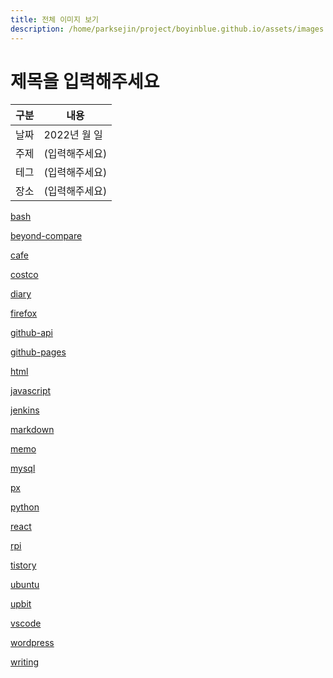 ```yaml
---
title: 전체 이미지 보기
description: /home/parksejin/project/boyinblue.github.io/assets/images
---
```



제목을 입력해주세요
===


|구분|내용|
|---|---|
|날짜|2022년 월 일|
|주제|(입력해주세요)|
|테그|(입력해주세요)|
|장소|(입력해주세요)|


[bash](boyinblue.github.io/assets/images/bash/)


[beyond-compare](boyinblue.github.io/assets/images/beyond-compare/)


[cafe](boyinblue.github.io/assets/images/cafe/)


[costco](boyinblue.github.io/assets/images/costco/)


[diary](boyinblue.github.io/assets/images/diary/)


[firefox](boyinblue.github.io/assets/images/firefox/)


[github-api](boyinblue.github.io/assets/images/github-api/)


[github-pages](boyinblue.github.io/assets/images/github-pages/)


[html](boyinblue.github.io/assets/images/html/)


[javascript](boyinblue.github.io/assets/images/javascript/)


[jenkins](boyinblue.github.io/assets/images/jenkins/)


[markdown](boyinblue.github.io/assets/images/markdown/)


[memo](boyinblue.github.io/assets/images/memo/)


[mysql](boyinblue.github.io/assets/images/mysql/)


[px](boyinblue.github.io/assets/images/px/)


[python](boyinblue.github.io/assets/images/python/)


[react](boyinblue.github.io/assets/images/react/)


[rpi](boyinblue.github.io/assets/images/rpi/)


[tistory](boyinblue.github.io/assets/images/tistory/)


[ubuntu](boyinblue.github.io/assets/images/ubuntu/)


[upbit](boyinblue.github.io/assets/images/upbit/)


[vscode](boyinblue.github.io/assets/images/vscode/)


[wordpress](boyinblue.github.io/assets/images/wordpress/)


[writing](boyinblue.github.io/assets/images/writing/)


